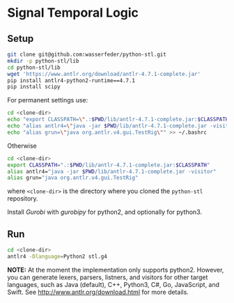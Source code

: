 # Signal Temporal Logic

Setup
-----

```bash
git clone git@github.com:wasserfeder/python-stl.git
mkdir -p python-stl/lib
cd python-stl/lib
wget 'https://www.antlr.org/download/antlr-4.7.1-complete.jar'
pip install antlr4-python2-runtime==4.7.1
pip install scipy
```

For permanent settings use:

```bash
cd <clone-dir>
echo "export CLASSPATH=\".:$PWD/lib/antlr-4.7.1-complete.jar:$CLASSPATH\"" >> ~/.bashrc
echo "alias antlr4=\"java -jar $PWD/lib/antlr-4.7.1-complete.jar -visitor\"" >> ~/.bashrc
echo "alias grun=\"java org.antlr.v4.gui.TestRig\"" >> ~/.bashrc
```

Otherwise

```bash
cd <clone-dir>
export CLASSPATH=".:$PWD/lib/antlr-4.7.1-complete.jar:$CLASSPATH"
alias antlr4="java -jar $PWD/lib/antlr-4.7.1-complete.jar -visitor"
alias grun="java org.antlr.v4.gui.TestRig"
```

where `<clone-dir>` is the directory where you cloned the `python-stl` repository.

Install *Gurobi* with *gurobipy* for python2, and optionally for python3.


Run
---

```bash
cd <clone-dir>
antlr4 -Dlanguage=Python2 stl.g4
```

**NOTE:** At the moment the implementation only supports python2. However, you
can generate lexers, parsers, listners, and visitors for other target languages,
such as Java (default), C++, Python3, C#, Go, JavaScript, and Swift.
See http://www.antlr.org/download.html for more details.
